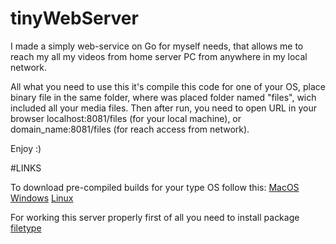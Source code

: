 # tinyWebServer

I made a simply web-service on Go for myself needs, that allows me to reach my all my videos from home server PC from anywhere in my local network.

All what you need to use this it's compile this code for one of your OS, place binary file in the same folder, where was placed folder named "files", wich included all your media files.
Then after run, you need to open URL in your browser localhost:8081/files (for your local machine), or domain_name:8081/files (for reach access from network).

Enjoy :)

#LINKS

To download pre-compiled builds for your type OS follow this:
[MacOS](https://github.com/makashov73/tinyWebServer/blob/master/build/tinyWebServer_macOS)
[Windows](https://github.com/makashov73/tinyWebServer/blob/master/build/tinyWebServer_windows.exe)
[Linux](https://github.com/makashov73/tinyWebServer/blob/master/build/tinyWebServer_linux_linux)

For working this server properly first of all you need to install package [filetype](https://github.com/h2non/filetype)
